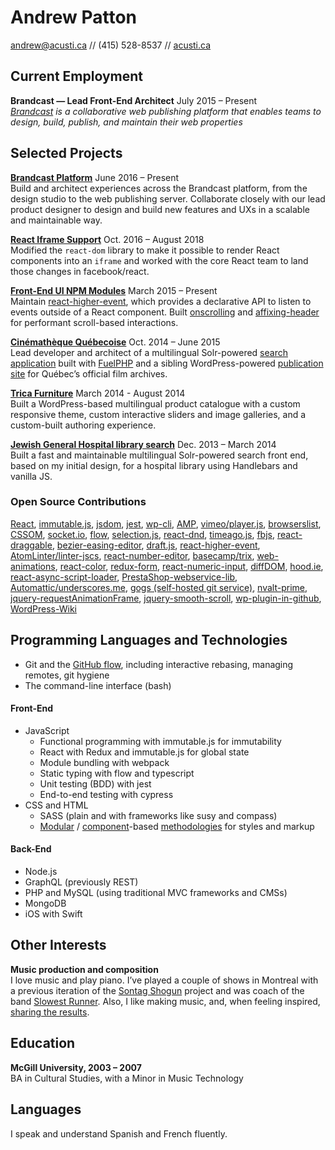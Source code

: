 Andrew Patton
=============
[andrew@acusti.ca][mailto] // <span class="nobr">(415) 528-8537</span> // [acusti.ca][]

Current Employment
------------------

**Brandcast — Lead Front-End Architect** <span class="projects__time-period">July 2015 – Present</span><br>
*[Brandcast][] is a collaborative web publishing platform that enables teams to design, build, publish, and maintain their web properties*

Selected Projects
-----------------

**[Brandcast Platform][]** <span class="projects__time-period">June 2016 – Present</span><br>
Build and architect experiences across the Brandcast platform, from the design studio to the web publishing server. Collaborate closely with our lead product designer to design and build new features and UXs in a scalable and maintainable way.

**[React Iframe Support][]** <span class="projects__time-period">Oct. 2016 – August 2018</span><br>
Modified the `react-dom` library to make it possible to render React components into an `iframe` and worked with the core React team to land those changes in facebook/react.

**[Front-End UI NPM Modules][npm-acusti]** <span class="projects__time-period">March 2015 – Present</span><br>
Maintain [react-higher-event][], which provides a declarative API to listen to events outside of a React component. Built [onscrolling][] and [affixing-header][] for performant scroll-based interactions.

**[Cinémathèque Québecoise][cq]** <span class="projects__time-period">Oct. 2014 – June 2015</span><br>
Lead developer and architect of a multilingual Solr-powered [search application][cqrecherche] built with [FuelPHP][] and a sibling WordPress-powered [publication site][cq] for Québec’s official film archives.

**[Trica Furniture][]** <span class="projects__time-period">March 2014 - August 2014</span><br>
Built a WordPress-based multilingual product catalogue with a custom responsive theme, custom interactive sliders and image galleries, and a custom-built authoring experience.

**[Jewish General Hospital library search][jgh]** <span class="projects__time-period">Dec. 2013 – March 2014</span><br>
Built a fast and maintainable multilingual Solr-powered search front end, based on my initial design, for a hospital library using Handlebars and vanilla JS.

### Open Source Contributions

[React][], [immutable.js][], [jsdom][], [jest][], [wp-cli][], [AMP][], [vimeo/player.js][], [browserslist][], [CSSOM][], [socket.io][], [flow][], [selection.js][], [react-dnd][], [timeago.js][], [fbjs][], [react-draggable][], [bezier-easing-editor][], [draft.js][], [react-higher-event][], [AtomLinter/linter-jscs][], [react-number-editor][], [basecamp/trix][], [web-animations][], [react-color][], [redux-form][], [react-numeric-input][], [diffDOM][], [hood.ie][], [react-async-script-loader][], [PrestaShop-webservice-lib][], [Automattic/underscores.me][], [gogs (self-hosted git service)][], [nvalt-prime][], [jquery-requestAnimationFrame][], [jquery-smooth-scroll][], [wp-plugin-in-github][], [WordPress-Wiki][]

Programming Languages and Technologies
--------------------------------------

- Git and the [GitHub flow][], including interactive rebasing, managing remotes, git hygiene
- The command-line interface (bash)

<div class="list-blocks">
    <div class="list-blocks__block">
        <h4>Front-End</h4>
        <ul>
            <li>JavaScript
                <ul>
                    <li>Functional programming with immutable.js for immutability</li>
                    <li>React with Redux and immutable.js for global state</li>
                    <li>Module bundling with webpack</li>
                    <li>Static typing with flow and typescript</li>
                    <li>Unit testing (BDD) with jest</li>
                    <li>End-to-end testing with cypress</li>
                </ul>
            </li>
            <li>CSS and HTML
                <ul>
                    <li>SASS (plain and with frameworks like susy and compass)</li>
                    <li><a href="http://smacss.com/book/">Modular</a> / <a href="https://github.com/north/north#components">component</a>-based <a href="https://medium.com/objects-in-space/objects-in-space-f6f404727">methodologies</a> for styles and markup</li>
                </ul>
            </li>
        </ul>
    </div>
    <div class="list-blocks__block">
        <h4>Back-End</h4>
        <ul>
            <li>Node.js</li>
            <li>GraphQL (previously REST)</li>
            <li>PHP and MySQL (using traditional MVC frameworks and CMSs)</li>
            <li>MongoDB</li>
            <li>iOS with Swift</li>
        </ul>
    </div>
</div>

Other Interests
---------------

**Music production and composition**  
I love music and play piano. I’ve played a couple of shows in Montreal with a previous iteration of the [Sontag Shogun][] project and was coach of the band [Slowest Runner][]. Also, I like making music, and, when feeling inspired, [sharing the results][music].

Education
---------

**McGill University, 2003 – 2007**  
BA in Cultural Studies, with a Minor in Music Technology

Languages
---------

I speak and understand Spanish and French fluently.

[mailto]: mailto:andrew@acusti.ca
[acusti.ca]: http://www.acusti.ca

[brandcast]: https://brandcast.com

[brandcast platform]: https://app.brandcast.io/signup/
[npm-acusti]: https://www.npmjs.com/~acusti
[react-higher-event]: https://github.com/bloodyowl/react-higher-event
[onscrolling]: https://github.com/acusti/onscrolling
[affixing-header]: https://github.com/acusti/affixing-header
[react iframe support]: https://github.com/facebook/react/pull/12037
[fuelphp]: http://fuelphp.com/
[trica furniture]: http://www.tricafurniture.com/ "Trica Furniture"
[cq]: http://collections.cinematheque.qc.ca/ "Collections en ligne | La Cinémathèque québécoise"
[cqrecherche]: http://collections.cinematheque.qc.ca/recherche/ "Recherche collections | La Cinémathèque québécoise"
[jgh]: http://pen.jgh.ca/search/en/ "Montreal Jewish General Hospital"

[react]: https://github.com/facebook/react/pulls?q=is%3Apr+author%3Aacusti
[immutable.js]: https://github.com/immutable-js/immutable-js/pulls?q=is%3Apr+author%3Aacusti
[jsdom]: https://github.com/jsdom/jsdom/pulls?q=is%3Apr+author%3Aacusti
[jest]: https://github.com/facebook/jest/pulls?q=is%3Apr+author%3Aacusti
[wp-cli]: https://github.com/wp-cli/wp-cli/pulls?q=is%3Apr+author%3Aacusti
[amp]: https://github.com/ampproject/amphtml/pulls?q=is%3Apr+author%3Aacusti
[vimeo/player.js]: https://github.com/vimeo/player.js/pulls?q=is%3Apr+author%3Aacusti
[browserslist]: https://github.com/browserslist/browserslist/pulls?q=is%3Apr+author%3Aacusti
[cssom]: https://github.com/NV/CSSOM/pulls?q=is%3Apr+author%3Aacusti
[socket.io]: https://github.com/socketio/socket.io/pulls?q=is%3Apr+author%3Aacusti
[flow]: http://github.com/facebook/flow/pulls?q=is%3Apr+author%3Aacusti
[selection.js]: https://github.com/Simonwep/selection/pulls?q=is%3Apr+author%3Aacusti
[react-dnd]: https://github.com/react-dnd/react-dnd/pulls?q=is%3Apr+author%3Aacusti
[timeago.js]: https://github.com/hustcc/timeago.js/issues/139#issuecomment-422639198
[fbjs]: https://github.com/facebook/fbjs/pulls?q=is%3Apr+author%3Aacusti
[react-draggable]: https://github.com/mzabriskie/react-draggable/pulls?q=is%3Apr+author%3Aacusti
[bezier-easing-editor]: https://github.com/gre/bezier-easing-editor/pulls?q=is%3Apr+author%3Aacusti
[draft.js]: https://github.com/facebook/draft-js/pulls?q=is%3Apr+author%3Aacusti
[react-higher-event]: https://github.com/bloodyowl/react-higher-event/pulls?q=is%3Apr+author%3Aacusti
[atomlinter/linter-jscs]: https://github.com/AtomLinter/linter-jscs/pulls?q=is%3Apr+author%3Aacusti
[react-number-editor]: https://github.com/tleunen/react-number-editor/pulls?q=is%3Apr+author%3Aacusti
[basecamp/trix]: https://github.com/basecamp/trix/pulls?q=is%3Apr+author%3Aacusti
[web-animations]: https://github.com/web-animations/web-animations-demos/pulls?q=is%3Apr+author%3Aacusti
[react-color]: https://github.com/casesandberg/react-color/pulls?q=is%3Apr+author%3Aacusti
[redux-form]: https://github.com/erikras/redux-form/pulls?q=is%3Apr+author%3Aacusti
[react-numeric-input]: https://github.com/vlad-ignatov/react-numeric-input/pulls?q=is%3Apr+author%3Aacusti
[diffdom]: https://github.com/fiduswriter/diffDOM/pulls?q=is%3Apr+author%3Aacusti
[hood.ie]: https://github.com/hoodiehq/hood.ie/pulls?q=is%3Apr+author%3Aacusti
[react-async-script-loader]: https://github.com/leozdgao/react-async-script-loader/pulls?q=is%3Apr+author%3Aacusti
[prestashop-webservice-lib]: https://github.com/PrestaShop/PrestaShop-webservice-lib/pulls?q=is%3Apr+author%3Aacusti
[automattic/underscores.me]: https://github.com/Automattic/underscores.me/pulls?q=is%3Apr+author%3Aacusti
[gogs (self-hosted git service)]: https://github.com/gogs/gogs/pulls?q=is%3Apr+author%3Aacusti
[nvalt-prime]: https://github.com/bwiggs/nvalt-prime/pulls?q=is%3Apr+author%3Aacusti
[jquery-requestanimationframe]: https://github.com/gnarf/jquery-requestAnimationFrame/pulls?q=is%3Apr+author%3Aacusti
[jquery-smooth-scroll]: https://github.com/kswedberg/jquery-smooth-scroll/pulls?q=is%3Apr+author%3Aacusti
[wp-plugin-in-github]: https://github.com/sudar/wp-plugin-in-github/pulls?q=is%3Apr+author%3Aacusti
[wordpress-wiki]: https://github.com/mgerring/WordPress-Wiki/pulls?q=is%3Apr+author%3Aacusti

[github flow]: https://guides.github.com/introduction/flow/
[bem]: http://csswizardry.com/2013/01/mindbemding-getting-your-head-round-bem-syntax/
[smacss]: http://smacss.com/book/
[north]: https://github.com/north/north#components
[objects in space]: https://medium.com/objects-in-space/objects-in-space-f6f404727
[sontag shogun]: http://sontagshogun.bandcamp.com/
[slowest runner]: http://theslowestrunner.bandcamp.com/
[music]: https://soundcloud.com/acusti
